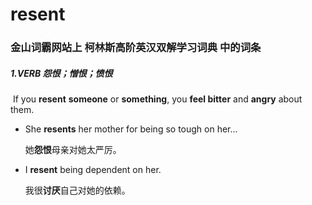 # resent

### 金山词霸网站上 柯林斯高阶英汉双解学习词典 中的词条

##### 1.VERB 怨恨；憎恨；愤恨

​	If you **resent** **someone** or **something**, you **feel bitter** and **angry** about them.

- She **resents** her mother for being so tough on her...

  她**怨恨**母亲对她太严厉。

- I **resent** being dependent on her.

  我很**讨厌**自己对她的依赖。